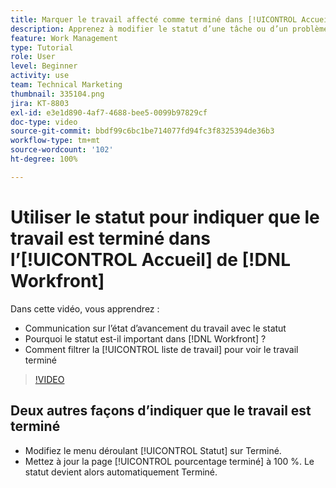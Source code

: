 ```yaml
---
title: Marquer le travail affecté comme terminé dans [!UICONTROL Accueil]
description: Apprenez à modifier le statut d’une tâche ou d’un problème assigné pour indiquer qu’il ou elle est terminé(e) à l’aide de la [!UICONTROL liste de travail]. Filtrez ensuite la liste pour afficher uniquement les tâches terminées.
feature: Work Management
type: Tutorial
role: User
level: Beginner
activity: use
team: Technical Marketing
thumbnail: 335104.png
jira: KT-8803
exl-id: e3e1d890-4af7-4688-bee5-0099b97829cf
doc-type: video
source-git-commit: bbdf99c6bc1be714077fd94fc3f8325394de36b3
workflow-type: tm+mt
source-wordcount: '102'
ht-degree: 100%

---
```


# Utiliser le statut pour indiquer que le travail est terminé dans l’[!UICONTROL Accueil] de [!DNL Workfront]

Dans cette vidéo, vous apprendrez :

* Communication sur l’état d’avancement du travail avec le statut
* Pourquoi le statut est-il important dans [!DNL  Workfront] ?
* Comment filtrer la [!UICONTROL liste de travail] pour voir le travail terminé

>[!VIDEO](https://video.tv.adobe.com/v/3444287/?quality=12&learn=on&enablevpops=1&captions=fre_fr)


## Deux autres façons d’indiquer que le travail est terminé

* Modifiez le menu déroulant [!UICONTROL Statut] sur Terminé.
* Mettez à jour la page [!UICONTROL pourcentage terminé] à 100 %. Le statut devient alors automatiquement Terminé.

<!--
learn more URLs
-->
